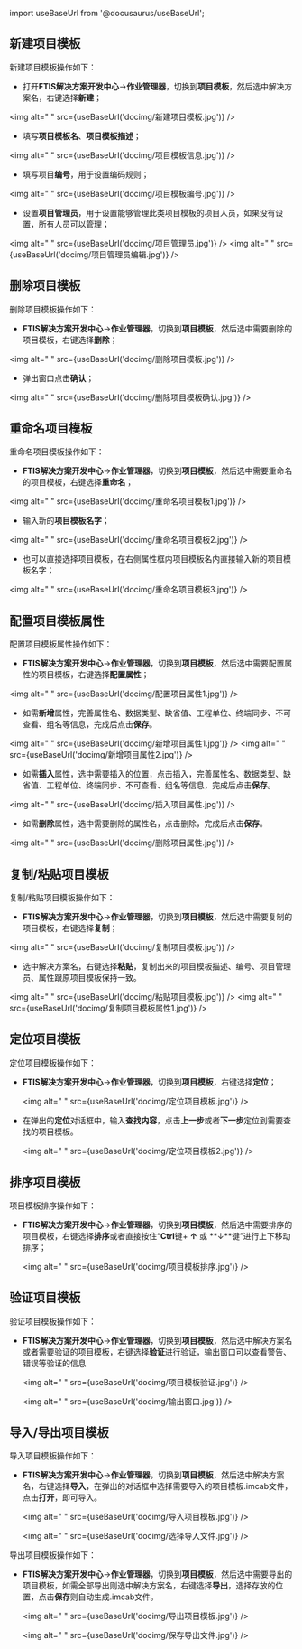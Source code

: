 
import useBaseUrl from '@docusaurus/useBaseUrl';

## 新建项目模板

新建项目模板操作如下：

* 打开**FTIS解决方案开发中心**->**作业管理器**，切换到**项目模板**，然后选中解决方案名，右键选择**新建**；

<img alt=" " src={useBaseUrl('docimg/新建项目模板.jpg')} />

* 填写**项目模板名**、**项目模板描述**；

<img alt=" " src={useBaseUrl('docimg/项目模板信息.jpg')} />

* 填写项目**编号**，用于设置编码规则；

<img alt=" " src={useBaseUrl('docimg/项目模板编号.jpg')} />

* 设置**项目管理员**，用于设置能够管理此类项目模板的项目人员，如果没有设置，所有人员可以管理；

<img alt=" " src={useBaseUrl('docimg/项目管理员.jpg')} />
<img alt=" " src={useBaseUrl('docimg/项目管理员编辑.jpg')} />

## 删除项目模板

删除项目模板操作如下：

* **FTIS解决方案开发中心**->**作业管理器**，切换到**项目模板**，然后选中需要删除的项目模板，右键选择**删除**；

<img alt=" " src={useBaseUrl('docimg/删除项目模板.jpg')} />

* 弹出窗口点击**确认**；

<img alt=" " src={useBaseUrl('docimg/删除项目模板确认.jpg')} />

## 重命名项目模板

重命名项目模板操作如下：

* **FTIS解决方案开发中心**->**作业管理器**，切换到**项目模板**，然后选中需要重命名的项目模板，右键选择**重命名**；

<img alt=" " src={useBaseUrl('docimg/重命名项目模板1.jpg')} />

* 输入新的**项目模板名字**；

<img alt=" " src={useBaseUrl('docimg/重命名项目模板2.jpg')} />

* 也可以直接选择项目模板，在右侧属性框内项目模板名内直接输入新的项目模板名字；

<img alt=" " src={useBaseUrl('docimg/重命名项目模板3.jpg')} />

## 配置项目模板属性

配置项目模板属性操作如下：

* **FTIS解决方案开发中心**->**作业管理器**，切换到**项目模板**，然后选中需要配置属性的项目模板，右键选择**配置属性**；

<img alt=" " src={useBaseUrl('docimg/配置项目属性1.jpg')} />

* 如需**新增**属性，完善属性名、数据类型、缺省值、工程单位、终端同步、不可查看、组名等信息，完成后点击**保存**。

<img alt=" " src={useBaseUrl('docimg/新增项目属性1.jpg')} />
<img alt=" " src={useBaseUrl('docimg/新增项目属性2.jpg')} />

* 如需**插入**属性，选中需要插入的位置，点击插入，完善属性名、数据类型、缺省值、工程单位、终端同步、不可查看、组名等信息，完成后点击**保存**。

<img alt=" " src={useBaseUrl('docimg/插入项目属性.jpg')} />

* 如需**删除**属性，选中需要删除的属性名，点击删除，完成后点击**保存**。

<img alt=" " src={useBaseUrl('docimg/删除项目属性.jpg')} />

## 复制/粘贴项目模板

复制/粘贴项目模板操作如下：

* **FTIS解决方案开发中心**->**作业管理器**，切换到**项目模板**，然后选中需要复制的项目模板，右键选择**复制**；

<img alt=" " src={useBaseUrl('docimg/复制项目模板.jpg')} />

* 选中解决方案名，右键选择**粘贴**，复制出来的项目模板描述、编号、项目管理员、属性跟原项目模板保持一致。

<img alt=" " src={useBaseUrl('docimg/粘贴项目模板.jpg')} />
<img alt=" " src={useBaseUrl('docimg/复制项目模板属性1.jpg')} />

## 定位项目模板

定位项目模板操作如下：

* **FTIS解决方案开发中心**->**作业管理器**，切换到**项目模板**，右键选择**定位**；

  <img alt=" " src={useBaseUrl('docimg/定位项目模板.jpg')} />

* 在弹出的**定位**对话框中，输入**查找内容**，点击**上一步**或者**下一步**定位到需要查找的项目模板。

  <img alt=" " src={useBaseUrl('docimg/定位项目模板2.jpg')} />

## 排序项目模板

项目模板排序操作如下：

* **FTIS解决方案开发中心**->**作业管理器**，切换到**项目模板**，然后选中需要排序的项目模板，右键选择**排序**或者直接按住“**Ctrl**键+ **↑** 或 **↓**键”进行上下移动排序；

  <img alt=" " src={useBaseUrl('docimg/项目模板排序.jpg')} />

## 验证项目模板

验证项目模板操作如下：

* **FTIS解决方案开发中心**->**作业管理器**，切换到**项目模板**，然后选中解决方案名或者需要验证的项目模板，右键选择**验证**进行验证，输出窗口可以查看警告、错误等验证的信息

  <img alt=" " src={useBaseUrl('docimg/项目模板验证.jpg')} />

  <img alt=" " src={useBaseUrl('docimg/输出窗口.jpg')} />

## 导入/导出项目模板

导入项目模板操作如下：

* **FTIS解决方案开发中心**->**作业管理器**，切换到**项目模板**，然后选中解决方案名，右键选择**导入**，在弹出的对话框中选择需要导入的项目模板.imcab文件，点击**打开**，即可导入。

  <img alt=" " src={useBaseUrl('docimg/导入项目模板.jpg')} />
  
  <img alt=" " src={useBaseUrl('docimg/选择导入文件.jpg')} />

导出项目模板操作如下：

* **FTIS解决方案开发中心**->**作业管理器**，切换到**项目模板**，然后选中需要导出的项目模板，如需全部导出则选中解决方案名，右键选择**导出**，选择存放的位置，点击**保存**则自动生成.imcab文件。

  <img alt=" " src={useBaseUrl('docimg/导出项目模板.jpg')} />

  <img alt=" " src={useBaseUrl('docimg/保存导出文件.jpg')} />
